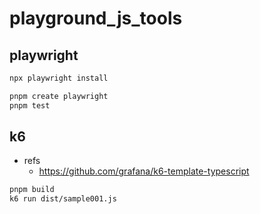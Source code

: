 # playground_js_tools

## playwright

```bash
npx playwright install

pnpm create playwright
pnpm test
```

## k6
- refs
  - https://github.com/grafana/k6-template-typescript

```bash
pnpm build
k6 run dist/sample001.js
```